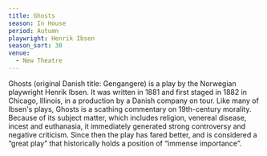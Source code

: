 ```yaml
---
title: Ghosts
season: In House
period: Autumn
playwright: Henrik Ibsen
season_sort: 30
venue:
  - New Theatre
---
```


Ghosts (original Danish title: Gengangere) is a play by the Norwegian playwright Henrik Ibsen. It was written in 1881 and first staged in 1882 in Chicago, Illinois, in a production by a Danish company on tour. Like many of Ibsen's plays, Ghosts is a scathing commentary on 19th-century morality. Because of its subject matter, which includes religion, venereal disease, incest and euthanasia, it immediately generated strong controversy and negative criticism. Since then the play has fared better, and is considered a “great play” that historically holds a position of “immense importance”.
